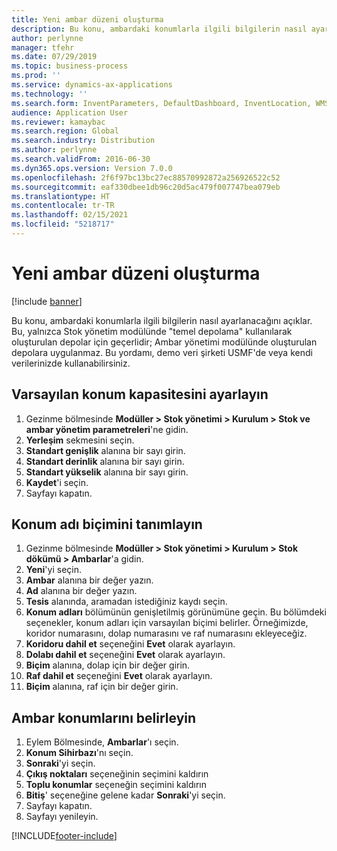 ```yaml
---
title: Yeni ambar düzeni oluşturma
description: Bu konu, ambardaki konumlarla ilgili bilgilerin nasıl ayarlanacağını açıklar.
author: perlynne
manager: tfehr
ms.date: 07/29/2019
ms.topic: business-process
ms.prod: ''
ms.service: dynamics-ax-applications
ms.technology: ''
ms.search.form: InventParameters, DefaultDashboard, InventLocation, WMSLocationWizard
audience: Application User
ms.reviewer: kamaybac
ms.search.region: Global
ms.search.industry: Distribution
ms.author: perlynne
ms.search.validFrom: 2016-06-30
ms.dyn365.ops.version: Version 7.0.0
ms.openlocfilehash: 2f6f97bc13bc27ec88570992872a256926522c52
ms.sourcegitcommit: eaf330dbee1db96c20d5ac479f007747bea079eb
ms.translationtype: HT
ms.contentlocale: tr-TR
ms.lasthandoff: 02/15/2021
ms.locfileid: "5218717"
---
```

# <a name="create-a-new-warehouse-layout"></a>Yeni ambar düzeni oluşturma

[!include [banner](../../includes/banner.md)]

Bu konu, ambardaki konumlarla ilgili bilgilerin nasıl ayarlanacağını açıklar. Bu, yalnızca Stok yönetim modülünde "temel depolama" kullanılarak oluşturulan depolar için geçerlidir; Ambar yönetimi modülünde oluşturulan depolara uygulanmaz. Bu yordamı, demo veri şirketi USMF'de veya kendi verilerinizde kullanabilirsiniz.


## <a name="set-the-default-location-capacity"></a>Varsayılan konum kapasitesini ayarlayın
1. Gezinme bölmesinde **Modüller > Stok yönetimi > Kurulum > Stok ve ambar yönetim parametreleri**'ne gidin.
2. **Yerleşim** sekmesini seçin.
3. **Standart genişlik** alanına bir sayı girin.
4. **Standart derinlik** alanına bir sayı girin.
5. **Standart yükselik** alanına bir sayı girin.
6. **Kaydet**'i seçin.
7. Sayfayı kapatın.

## <a name="define-the-location-name-format"></a>Konum adı biçimini tanımlayın
1. Gezinme bölmesinde **Modüller > Stok yönetimi > Kurulum > Stok dökümü > Ambarlar**'a gidin.
2. **Yeni**'yi seçin.
3. **Ambar** alanına bir değer yazın.
4. **Ad** alanına bir değer yazın.
5. **Tesis** alanında, aramadan istediğiniz kaydı seçin.
6. **Konum adları** bölümünün genişletilmiş görünümüne geçin. Bu bölümdeki seçenekler, konum adları için varsayılan biçimi belirler. Örneğimizde, koridor numarasını, dolap numarasını ve raf numarasını ekleyeceğiz.  
7. **Koridoru dahil et** seçeneğini **Evet** olarak ayarlayın.
8. **Dolabı dahil et** seçeneğini **Evet** olarak ayarlayın. 
9. **Biçim** alanına, dolap için bir değer girin.
10. **Raf dahil et** seçeneğini **Evet** olarak ayarlayın.
11. **Biçim** alanına, raf için bir değer girin.

## <a name="define-warehouse-locations"></a>Ambar konumlarını belirleyin
1. Eylem Bölmesinde, **Ambarlar**'ı seçin.
2. **Konum Sihirbazı**'nı seçin.
3. **Sonraki**'yi seçin.
4. **Çıkış noktaları** seçeneğinin seçimini kaldırın
5. **Toplu konumlar** seçeneğin seçimini kaldırın
6. **Bitiş**' seçeneğine gelene kadar **Sonraki**'yi seçin.
7. Sayfayı kapatın.
8. Sayfayı yenileyin.



[!INCLUDE[footer-include](../../../includes/footer-banner.md)]